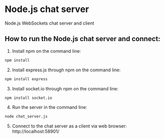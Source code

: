 # Node.js chat server
Node.js WebSockets chat server and client

## How to run the Node.js chat server and connect:

1. Install npm on the command line:

```bash
npm install
```

2. Install express.js through npm on the command line:

```bash
npm install express
```

3. Install socket.io through npm on the command line:

```bash
npm install socket.io
```

4. Run the server in the command line:

```bash
node chat_server.js
```

5. Connect to the chat server as a client via web browser:
http://localhost:58901/
